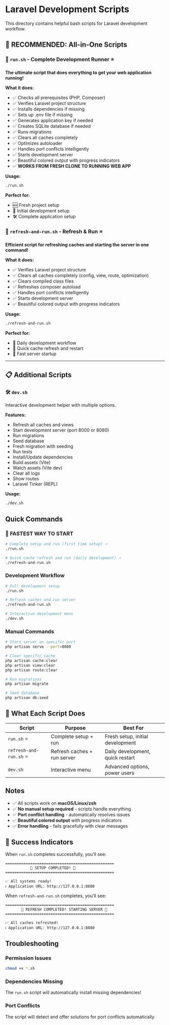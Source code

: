 # Laravel Development Scripts

This directory contains helpful bash scripts for Laravel development workflow.

## 🎯 **RECOMMENDED: All-in-One Scripts**

### 🚀 `run.sh` - Complete Development Runner ⭐
**The ultimate script that does everything to get your web application running!**

**What it does:**
- ✅ Checks all prerequisites (PHP, Composer)
- ✅ Verifies Laravel project structure
- ✅ Installs dependencies if missing
- ✅ Sets up .env file if missing
- ✅ Generates application key if needed
- ✅ Creates SQLite database if needed
- ✅ Runs migrations
- ✅ Clears all caches completely
- ✅ Optimizes autoloader
- ✅ Handles port conflicts intelligently
- ✅ Starts development server
- ✅ Beautiful colored output with progress indicators
- ✅ **WORKS FROM FRESH CLONE TO RUNNING WEB APP**

**Usage:**
```bash
./run.sh
```

**Perfect for:**
- 🆕 Fresh project setup
- 🔄 Initial development setup
- 🛠️ Complete application setup

### 🔄 `refresh-and-run.sh` - Refresh & Run ⭐
**Efficient script for refreshing caches and starting the server in one command!**

**What it does:**
- ✅ Verifies Laravel project structure
- ✅ Clears all caches completely (config, view, route, optimization)
- ✅ Clears compiled class files
- ✅ Refreshes composer autoload
- ✅ Handles port conflicts intelligently
- ✅ Starts development server
- ✅ Beautiful colored output with progress indicators

**Usage:**
```bash
./refresh-and-run.sh
```

**Perfect for:**
- 🔄 Daily development workflow
- 🧹 Quick cache refresh and restart
- 🚀 Fast server startup

---

## 📋 Additional Scripts

### 🛠️ `dev.sh`
Interactive development helper with multiple options.

**Features:**
- Refresh all caches and views
- Start development server (port 8000 or 8080)
- Run migrations
- Seed database
- Fresh migration with seeding
- Run tests
- Install/Update dependencies
- Build assets (Vite)
- Watch assets (Vite dev)
- Clear all logs
- Show routes
- Laravel Tinker (REPL)

**Usage:**
```bash
./dev.sh
```

## Quick Commands

### 🎯 **FASTEST WAY TO START**
```bash
# Complete setup and run (first time setup) ⭐
./run.sh

# Quick cache refresh and run (daily development) ⭐
./refresh-and-run.sh
```

### Development Workflow
```bash
# Full development setup
./run.sh

# Refresh caches and run server
./refresh-and-run.sh

# Interactive development menu
./dev.sh
```

### Manual Commands
```bash
# Start server on specific port
php artisan serve --port=8080

# Clear specific cache
php artisan cache:clear
php artisan view:clear
php artisan route:clear

# Run migrations
php artisan migrate

# Seed database
php artisan db:seed
```

## 🔧 What Each Script Does

| Script | Purpose | Best For |
|--------|---------|----------|
| `run.sh` ⭐ | Complete setup + run | Fresh setup, initial development |
| `refresh-and-run.sh` ⭐ | Refresh caches + run server | Daily development, quick restart |
| `dev.sh` | Interactive menu | Advanced options, power users |

## Notes

- ✅ All scripts work on **macOS/Linux/zsh**
- ✅ **No manual setup required** - scripts handle everything
- ✅ **Port conflict handling** - automatically resolves issues
- ✅ **Beautiful colored output** with progress indicators
- ✅ **Error handling** - fails gracefully with clear messages

## 🎉 Success Indicators

When `run.sh` completes successfully, you'll see:
```
================================================
           🎉 SETUP COMPLETED! 🎉             
================================================

✅ All systems ready!
ℹ️ Application URL: http://127.0.0.1:8080
```

When `refresh-and-run.sh` completes, you'll see:
```
================================================
       🎉 REFRESH COMPLETED! STARTING SERVER 🎉   
================================================

✅ All caches refreshed!
ℹ️ Application URL: http://127.0.0.1:8080
```

## Troubleshooting

### Permission Issues
```bash
chmod +x *.sh
```

### Dependencies Missing
The `run.sh` script will automatically install missing dependencies!

### Port Conflicts
The script will detect and offer solutions for port conflicts automatically.
